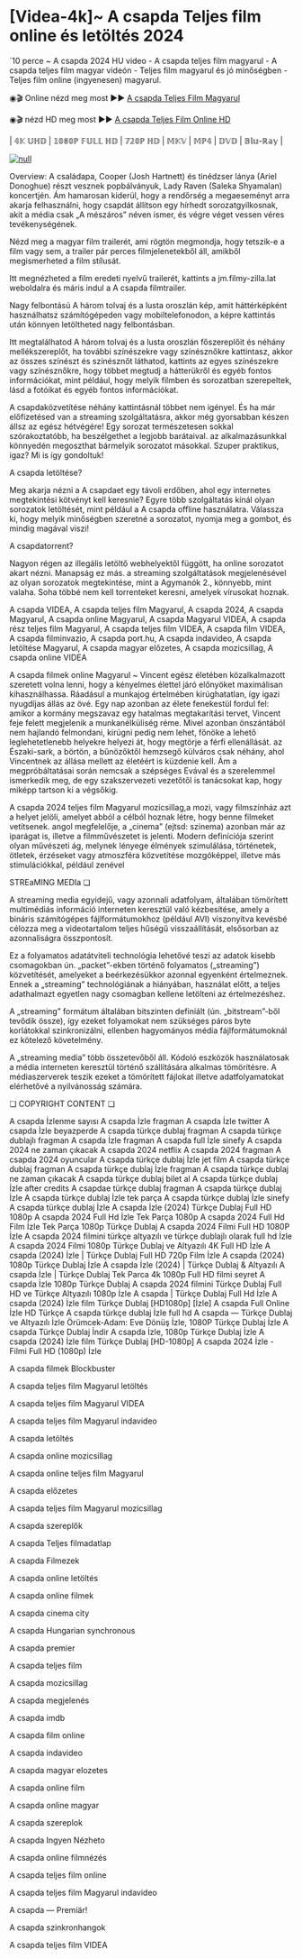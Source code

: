 # [Videa-4k]~ A csapda Teljes film online és letöltés 2024

`10 perce ~ A csapda 2024 HU video - A csapda teljes film magyarul - A csapda teljes film magyar videón - Teljes film magyarul és jó minőségben - Teljes film online (ingyenesen) magyarul.


◉🎬 Online nézd meg most ►► [A csapda Teljes Film Magyarul](https://t.co/hamxnPxFWa)

◉🎬 nézd HD meg most ►► [A csapda Teljes Film Online HD](https://t.co/hamxnPxFWa)

| 𝟜𝕂 𝕌ℍ𝔻 | 𝟙𝟘𝟠𝟘ℙ 𝔽𝕌𝕃𝕃 ℍ𝔻 | 𝟟𝟚𝟘ℙ ℍ𝔻 | 𝕄𝕂𝕍 | 𝕄ℙ𝟜 | 𝔻𝕍𝔻 | 𝔹𝕝𝕦-ℝ𝕒𝕪 |

[![null](https://static.wixstatic.com/media/855a25_043b5abeb4ae4d35ac003198e7fe56ed~mv2.gif)](https://t.co/hamxnPxFWa)

Overview: A családapa, Cooper (Josh Hartnett) és tinédzser lánya (Ariel Donoghue) részt vesznek popbálványuk, Lady Raven (Saleka Shyamalan) koncertjén. Ám hamarosan kiderül, hogy a rendőrség a megaeseményt arra akarja felhasználni, hogy csapdát állítson egy hírhedt sorozatgyilkosnak, akit a média csak „A mészáros” néven ismer, és végre véget vessen véres tevékenységének.


Nézd meg a magyar film trailerét, ami rögtön megmondja, hogy tetszik-e a film vagy sem, a trailer pár perces filmjelenetekből áll, amikből megismerheted a film stílusát.

Itt megnézheted a film eredeti nyelvű trailerét, kattints a jm.filmy-zilla.lat weboldalra és máris indul a A csapda filmtrailer.

Nagy felbontású A három tolvaj és a lusta oroszlán kép, amit háttérképként használhatsz számítógépeden vagy mobiltelefonodon, a képre kattintás után könnyen letöltheted nagy felbontásban.

Itt megtalálhatod A három tolvaj és a lusta oroszlán főszereplőit és néhány mellékszereplőt, ha további színészekre vagy színésznőkre kattintasz, akkor az összes színészt és színésznőt láthatod, kattints az egyes színészekre vagy színésznőkre, hogy többet megtudj a hátterükről és egyéb fontos információkat, mint például, hogy melyik filmben és sorozatban szerepeltek, lásd a fotóikat és egyéb fontos információkat.

A csapdaközvetítése néhány kattintásnál többet nem igényel. És ha már előfizetésed van a streaming szolgáltatásra, akkor még gyorsabban készen állsz az egész hétvégére! Egy sorozat természetesen sokkal szórakoztatóbb, ha beszélgethet a legjobb barátaival. az alkalmazásunkkal könnyedén megoszthat bármelyik sorozatot másokkal. Szuper praktikus, igaz? Mi is így gondoltuk!

A csapda letöltése?

Meg akarja nézni a A csapdaet egy távoli erdőben, ahol egy internetes megtekintési kötvényt kell keresnie? Egyre több szolgáltatás kínál olyan sorozatok letöltését, mint például a A csapda offline használatra. Válassza ki, hogy melyik minőségben szeretné a sorozatot, nyomja meg a gombot, és mindig magával viszi!

A csapdatorrent?

Nagyon régen az illegális letöltő webhelyektől függött, ha online sorozatot akart nézni. Manapság ez más. a streaming szolgáltatások megjelenésével az olyan sorozatok megtekintése, mint a Agymanók 2., könnyebb, mint valaha. Soha többé nem kell torrenteket keresni, amelyek vírusokat hoznak.

A csapda VIDEA, A csapda teljes film Magyarul, A csapda 2024, A csapda Magyarul, A csapda online Magyarul, A csapda Magyarul VIDEA, A csapda rész teljes film Magyarul, A csapda teljes film VIDEA, A csapda film VIDEA, A csapda filminvazio, A csapda port.hu, A csapda indavideo, A csapda letöltése Magyarul, A csapda magyar előzetes, A csapda mozicsillag, A csapda online VIDEA

A csapda filmek online Magyarul ~ Vincent egész életében közalkalmazott szeretett volna lenni, hogy a kényelmes élettel járó előnyöket maximálisan kihasználhassa. Ráadásul a munkajog értelmében kirúghatatlan, így igazi nyugdíjas állás az övé. Egy nap azonban az élete fenekestül fordul fel: amikor a kormány megszavaz egy hatalmas megtakarítási tervet, Vincent feje felett megjelenik a munkanélküliség réme. Mivel azonban önszántából nem hajlandó felmondani, kirúgni pedig nem lehet, főnöke a lehető leglehetetlenebb helyekre helyezi át, hogy megtörje a férfi ellenállását. az Északi-sark, a börtön, a bűnözőktől hemzsegő külváros csak néhány, ahol Vincentnek az állása mellett az életéért is küzdenie kell. Ám a megpróbáltatásai során nemcsak a szépséges Evával és a szerelemmel ismerkedik meg, de egy szakszervezeti vezetőtől is tanácsokat kap, hogy miképp tartson ki a végsőkig.

A csapda 2024 teljes film Magyarul mozicsillag,a mozi, vagy filmszínház azt a helyet jelöli, amelyet abból a célból hoznak létre, hogy benne filmeket vetítsenek. angol megfelelője, a „cinema” (ejtsd: szinema) azonban már az iparágat is, illetve a filmművészetet is jelenti. Modern definíciója szerint olyan művészeti ág, melynek lényege élmények szimulálása, történetek, ötletek, érzéseket vagy atmoszféra közvetítése mozgóképpel, illetve más stimulációkkal, például zenével

STREaMING MEDIa ❏

A streaming media egyidejű, vagy azonnali adatfolyam, általában tömörített multimédiás információ interneten keresztül való kézbesítése, amely a bináris számítógépes fájlformátumokhoz (például AVI) viszonyítva kevésbé célozza meg a videotartalom teljes hűségű visszaállítását, elsősorban az azonnaliságra összpontosít.

Ez a folyamatos adatátviteli technológia lehetővé teszi az adatok kisebb csomagokban ún. „packet”-ekben történő folyamatos („streaming”) közvetítését, amelyeket a beérkezésükkor azonnal egyenként értelmeznek. Ennek a „streaming” technológiának a hiányában, használat előtt, a teljes adathalmazt egyetlen nagy csomagban kellene letölteni az értelmezéshez.

A „streaming” formátum általában bitszinten definiált (ún. „bitstream”-ből tevődik össze), így ezeket folyamokat nem szükséges páros byte korlátokkal szinkronizálni, ellenben hagyományos média fájlformátumoknál ez kötelező követelmény.

A „streaming media” több összetevőből áll. Kódoló eszközök használatosak a média interneten keresztül történő szállítására alkalmas tömörítésre. A médiaszerverek teszik ezeket a tömörített fájlokat illetve adatfolyamatokat elérhetővé a nyilvánosság számára.

❏ COPYRIGHT CONTENT ❏

A csapda İzlenme sayısı A csapda İzle fragman A csapda İzle twitter A csapda İzle beyazperde A csapda türkçe dublaj fragman A csapda türkçe dublajlı fragman A csapda İzle fragman A csapda full İzle sinefy A csapda 2024 ne zaman çıkacak A csapda 2024 netflix A csapda 2024 fragman A csapda 2024 oyuncular A csapda türkçe dublaj İzle jet film A csapda türkçe dublaj fragman A csapda türkçe dublaj İzle fragman A csapda türkçe dublaj ne zaman çıkacak A csapda türkçe dublaj bilet al A csapda türkçe dublaj İzle after credits A csapdae türkçe dublaj fragman A csapda türkçe dublaj İzle A csapda türkçe dublaj İzle tek parça A csapda türkçe dublaj İzle sinefy A csapda türkçe dublaj İzle A csapda İzle (2024) Türkçe Dublaj Full HD 1080p A csapda 2024 Full Hd İzle Tek Parça 1080p A csapda 2024 Full Hd Film İzle Tek Parça 1080p Türkçe Dublaj A csapda 2024 Filmi Full HD 1080P İzle A csapda 2024 filmini türkçe altyazılı ve türkçe dublajlı olarak full hd İzle A csapda 2024 Filmi 1080p Türkçe Dublaj ve Altyazılı 4K Full HD İzle A csapda (2024) İzle | Türkçe Dublaj Full HD 720p Film İzle A csapda (2024) 1080p Türkçe Dublaj İzle A csapda İzle (2024) | Türkçe Dublaj & Altyazılı A csapda İzle | Türkçe Dublaj Tek Parca 4k 1080p Full HD filmi seyret A csapda İzle 1080p Türkçe Dublaj A csapda 2024 filmini Türkçe Dublaj Full HD ve Türkçe Altyazılı 1080p İzle A csapda | Türkçe Dublaj Full Hd İzle A csapda (2024) İzle film Türkçe Dublaj [HD1080p] [İzle] A csapda Full Online İzle HD Türkçe A csapda türkçe dublaj İzle full hd A csapda — Türkçe Dublaj ve Altyazılı İzle Örümcek-Adam: Eve Dönüş İzle, 1080P Türkçe Dublaj İzle A csapda Türkçe Dublaj İndi̇r A csapda İzle, 1080p Türkçe Dublaj İzle A csapda (2024) İzle film Türkçe Dublaj [HD-1080p] A csapda 2024 İzle - Filmi Full HD (1080p) İzle

A csapda filmek Blockbuster

A csapda teljes film Magyarul letöltés

A csapda teljes film Magyarul VIDEA

A csapda teljes film Magyarul indavideo

A csapda letöltés

A csapda online mozicsillag

A csapda online teljes film Magyarul

A csapda előzetes

A csapda teljes film Magyarul mozicsillag

A csapda szereplők

A csapda Teljes filmadatlap

A csapda Filmezek

A csapda online letöltés

A csapda online filmek

A csapda cinema city

A csapda Hungarian synchronous

A csapda premier

A csapda teljes film

A csapda mozicsillag

A csapda megjelenés

A csapda imdb

A csapda film online

A csapda indavideo

A csapda magyar elozetes

A csapda online film

A csapda online magyar

A csapda szereplok

A csapda Ingyen Nézheto

A csapda online filmnézés

A csapda teljes film online

A csapda teljes film Magyarul indavideo

A csapda — Premiär!

A csapda szinkronhangok

A csapda teljes film VIDEA
